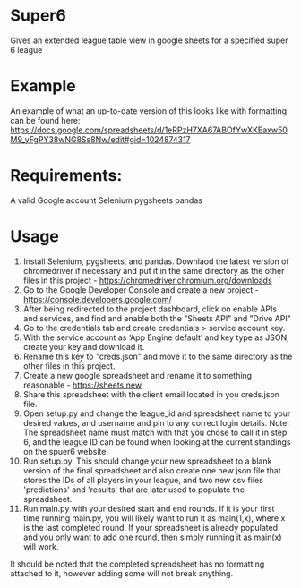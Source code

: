 # Super6
Gives an extended league table view in google sheets for a specified super 6 league

# Example
An example of what an up-to-date version of this looks like with formatting can be found here: https://docs.google.com/spreadsheets/d/1eRPzH7XA67ABOfYwXKEaxw50M9_yFgPY38wNG8Ss8Nw/edit#gid=1024874317

# Requirements:
A valid Google account
Selenium
pygsheets
pandas

# Usage
1. Install Selenium, pygsheets, and pandas. Downlaod the latest version of chromedriver if necessary and put it in the same directory as the other files in this project - https://chromedriver.chromium.org/downloads
2. Go to the Google Developer Console and create a new project - https://console.developers.google.com/
3. After being redirected to the project dashboard, click on enable APIs and services, and find and enable both the "Sheets API" and "Drive API"
4. Go to the credentials tab and create credentials > service account key.
5. With the service account as ‘App Engine default’ and key type as JSON, create your key and download it.
6. Rename this key to "creds.json" and move it to the same directory as the other files in this project.
7. Create a new google spreadsheet and rename it to something reasonable - https://sheets.new
8. Share this spreadsheet with the client email located in you creds.json file.
9. Open setup.py and change the league_id and spreadsheet name to your desired values, and username and pin to any correct login details.
  Note: The spreadsheet name must match with that you chose to call it in step 6, and the league ID can be found when looking at the current standings on the spuer6 website.
10. Run setup.py. This should change your new spreadsheet to a blank version of the final spreadsheet and also create one new json file that stores the IDs of all players in your league, and two new csv files 'predictions' and 'results' that are later used to populate the spreadsheet.
11. Run main.py with your desired start and end rounds. If it is your first time running main.py, you will likely want to run it as main(1,x), where x is the last completed round. If your spreadsheet is already populated and you only want to add one round, then simply running it as main(x) will work.

It should be noted that the completed spreadsheet has no formatting attached to it, however adding some will not break anything.
